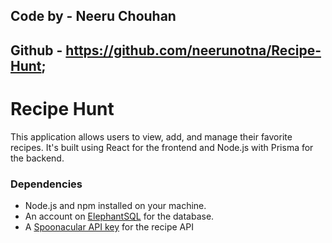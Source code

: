 ## Code by - Neeru Chouhan
## Github  -  https://github.com/neerunotna/Recipe-Hunt;
# Recipe Hunt
This application allows users to view, add, and manage their favorite recipes. It's built using React for the frontend and Node.js with Prisma for the backend.
### Dependencies
- Node.js and npm installed on your machine.
- An account on [ElephantSQL](https://www.elephantsql.com/) for the database.
- A [Spoonacular API key](https://spoonacular.com/food-api) for the recipe API
